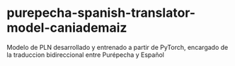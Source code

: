 # purepecha-spanish-translator-model-caniademaiz
Modelo de PLN desarrollado y entrenado a partir de PyTorch, encargado de la traduccion bidireccional entre Purépecha y Español
